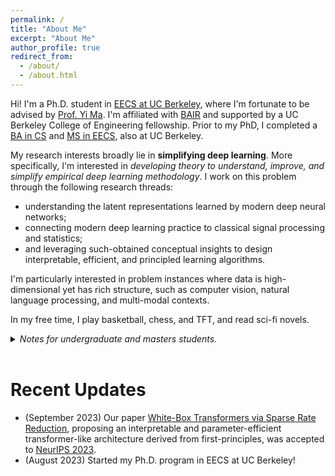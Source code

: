 ```yaml
---
permalink: /
title: "About Me"
excerpt: "About Me"
author_profile: true
redirect_from: 
  - /about/
  - /about.html
---
```


Hi! I'm a Ph.D. student in [EECS at UC Berkeley](https://www.eecs.berkeley.edu), where I'm fortunate to be advised by [Prof. Yi Ma](https://people.eecs.berkeley.edu/~yima/).  I'm affiliated with [BAIR](https://bair.berkeley.edu/) and supported by a UC Berkeley College of Engineering fellowship. Prior to my PhD, I completed a [BA in CS](https://www.eecs.berkeley.edu) and [MS in EECS](https://eecs.berkeley.edu/academics/graduate/industry-programs/5yrms), also at UC Berkeley.

My research interests broadly lie in <b>simplifying deep learning</b>. More specifically, I'm interested in <i>developing theory to understand, improve, and simplify empirical deep learning methodology</i>. I work on this problem through the following research threads:
- understanding the latent representations learned by modern deep neural networks;
- connecting modern deep learning practice to classical signal processing and statistics;
- and leveraging such-obtained conceptual insights to design interpretable, efficient, and principled learning algorithms.

I'm particularly interested in problem instances where data is high-dimensional yet has rich structure, such as computer vision, natural language processing, and multi-modal contexts.

In my free time, I play basketball, chess, and TFT, and read sci-fi novels.


<details>
    <summary><i>Notes for undergraduate and masters students.</i></summary>
    <br/>

    <i>Note 1:</i> I'm happy to chat about my research or general advising. Please send me an email and we can work out a time. 
    <br/>
    <br/>

    <i>Note 2:</i> If you are interested in research collaboration, please send me an email with your background and specific interests (the more detailed, the better). The recommended time investment is at least 15 hours per week. Unfortunately, right now my schedule is tight and generally does not permit consistent long-term mentoring of younger students, so some degree of self-sufficiency would be highly valued. To ensure a more fruitful collaboration, it would be best to have the technical knowledge to read and understand deep learning papers, especially theory-oriented work. Thank you for your understanding.
</details>
<br/>

Recent Updates
=====
- (September 2023) Our paper [White-Box Transformers via Sparse Rate Reduction](https://arxiv.org/abs/2306.01129), proposing an interpretable and parameter-efficient transformer-like architecture derived from first-principles, was accepted to [NeurIPS 2023](https://neurips.cc/).
- (August 2023) Started my Ph.D. program in EECS at UC Berkeley!

